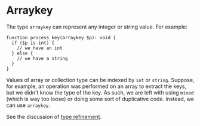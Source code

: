 # Arraykey

The type `arraykey` can represent any integer or string value.  For example:

```hack
function process_key(arraykey $p): void {
  if ($p is int) {
    // we have an int
  } else {
    // we have a string
  }
}
```

Values of array or collection type can be indexed by `int` or `string`. Suppose, for example, an operation was performed on an array
to extract the keys, but we didn't know the type of the key. As such, we are left with using `mixed` (which is way too loose) or doing
some sort of duplicative code. Instead, we can use `arraykey`.

See the discussion of [type refinement](/docs/hack/types/type-refinement).

